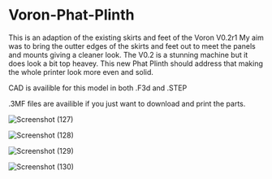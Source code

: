 # Voron-Phat-Plinth

This is an adaption of the existing skirts and feet of the Voron V0.2r1
My aim was to bring the outter edges of the skirts and feet out to meet the panels and mounts giving a cleaner look.
The V0.2 is a stunning machine but it does look a bit top heavey.
This new Phat Plinth should address that making the whole printer look more even and solid.

CAD is availible for this model in both .F3d and .STEP

.3MF files are availible if you just want to download and print the parts.

![Screenshot (127)](https://github.com/Driftrotor/Voron-Phat-Plinth/assets/94327757/631da1a4-26e4-4670-ac7a-78461abd0acf)

![Screenshot (128)](https://github.com/Driftrotor/Voron-Phat-Plinth/assets/94327757/ddcd644f-eae3-4f3d-9a0b-438a0e0d2212)

![Screenshot (129)](https://github.com/Driftrotor/Voron-Phat-Plinth/assets/94327757/630c42f4-06c6-4e2f-89ec-38f17d0ce662)

![Screenshot (130)](https://github.com/Driftrotor/Voron-Phat-Plinth/assets/94327757/80f6e083-b806-400c-b6c3-d777b0088739)
